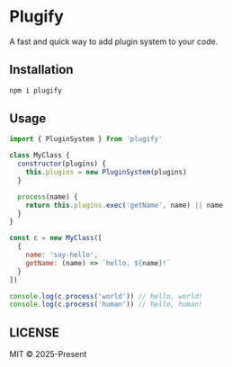 # Plugify

A fast and quick way to add plugin system to your code.

## Installation

```bash
npm i plugify
```

## Usage

```javascript
import { PluginSystem } from 'plugify'

class MyClass {
  constructor(plugins) {
    this.plugins = new PluginSystem(plugins)
  }

  process(name) {
    return this.plugins.exec('getName', name) || name
  }
}

const c = new MyClass([
  {
    name: 'say-hello',
    getName: (name) => `hello, ${name}!`
  }
])

console.log(c.process('world')) // hello, world!
console.log(c.process('human')) // hello, human!
```

## LICENSE

MIT © 2025-Present
